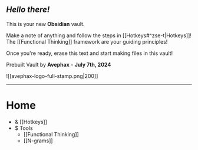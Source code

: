 ## *Hello there!* 

This is your new **Obsidian** vault.

Make a note of anything and follow the steps in [[Hotkeys#^zse-t|Hotkeys]]! The [[Functional Thinking]] framework are your guiding principles!

Once you're ready, erase this text and start making files in this vault!

Prebuilt Vault by **Avephax** - **July 7th, 2024**

![[avephax-logo-full-stamp.png|200]]

----
# Home

- &  [[Hotkeys]]
- $ Tools
	- [[Functional Thinking]]
	- [[N-grams]]
